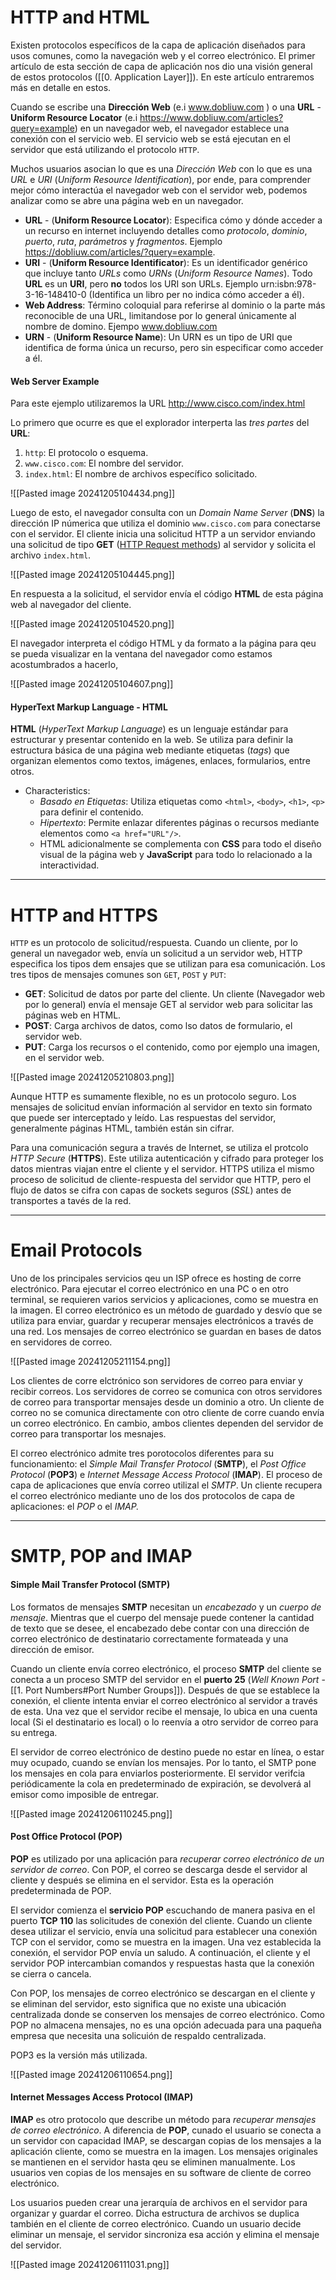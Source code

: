 # HTTP and HTML 

Existen protocolos específicos de la capa de aplicación diseñados para usos comunes, como la navegación web y el correo electrónico. El primer artículo de esta sección de capa de aplicación nos dio una visión general de estos protocolos ([[0. Application Layer]]). En este artículo entraremos más en detalle en estos.

Cuando se escribe una **Dirección Web** (e.i  www.dobliuw.com ) o una **URL** - **Uniform Resource Locator** (e.i https://www.dobliuw.com/articles?query=example) en un navegador web, el navegador establece una conexión con el servicio web. El servicio web se está ejecutan en el servidor que está utilizando el protocolo `HTTP`.

Muchos usuarios asocian lo que es una *Dirección Web* con lo que es una *URL* e *URI* (*Uniform Resource Identification*), por ende, para comprender mejor cómo interactúa el navegador web con el servidor web, podemos analizar como se abre una página web en un navegador.

- **URL** - (**Uniform Resource Locator**): Especifica cómo y dónde acceder a un recurso en internet incluyendo detalles como *protocolo*, *dominio*, *puerto*, *ruta*, *parámetros* y *fragmentos*. Ejemplo https://dobliuw.com/articles/?query=example. 
- **URI** - (**Uniform Resource Identificator**): Es un identificador genérico que incluye tanto *URLs* como *URNs* (*Uniform Resource Names*). Todo **URL** es un **URI**, pero **no** todos los URI son URLs. Ejemplo urn:isbn:978-3-16-148410-0 (Identifica un libro per no indica cómo acceder a él).
- **Web Address**: Término coloquial para referirse al dominio o la parte más reconocible de una URL, limitandose por lo general únicamente al nombre de domino. Ejempo www.dobliuw.com
- **URN** - (**Uniform Resource Name**): Un URN es un tipo de URI que identifica de forma única un recurso, pero sin especificar como acceder a él.
#### Web Server Example

Para este ejemplo utilizaremos la URL http://www.cisco.com/index.html

Lo primero que ocurre es que el explorador interperta las *tres partes* del **URL**: 

1. `http`: El protocolo o esquema.
2. `www.cisco.com`: El nombre del servidor.
3. `index.html`: El nombre de archivos específico solicitado.

![[Pasted image 20241205104434.png]]

Luego de esto, el navegador consulta con un *Domain Name Server* (**DNS**) la dirección IP númerica que utiliza el dominio `www.cisco.com` para conectarse con el servidor. El cliente inicia una solicitud HTTP a un servidor enviando una solicitud de tipo **GET** ([HTTP Request methods](https://developer.mozilla.org/en-US/docs/Web/HTTP/Methods)) al servidor y solicita el archivo `index.html`.

![[Pasted image 20241205104445.png]]

En respuesta a la solicitud, el servidor envía el código **HTML** de esta página web al navegador del cliente.

![[Pasted image 20241205104520.png]]

El navegador interpreta el código HTML y da formato a la página para qeu se pueda visualizar en la ventana del navegador como estamos acostumbrados a hacerlo,

![[Pasted image 20241205104607.png]]
#### HyperText Markup Language - HTML

**HTML** (*HyperText Markup Language*) es un lenguaje estándar para estructurar y presentar contenido en la web. Se utiliza para definir la estructura básica de una página web mediante etiquetas (*tags*) que organizan elementos como textos, imágenes, enlaces, formularios, entre otros.

- Characteristics:
	- *Basado en Etiquetas*: Utiliza etiquetas como `<html>`, `<body>`, `<h1>`, `<p>` para definir el contenido.
	- *Hipertexto*: Permite enlazar diferentes páginas o recursos mediante elementos como `<a href="URL"/>`. 
	- HTML adicionalmente se complementa con **CSS** para todo el diseño visual de la página web y **JavaScript** para todo lo relacionado a la interactividad.

---
# HTTP and HTTPS

`HTTP` es un protocolo de solicitud/respuesta. Cuando un cliente, por lo general un navegador web, envía un solicitud a un servidor web, HTTP especifica los tipos dem ensajes que se utilizan para esa comunicación. Los tres tipos de mensajes comunes son `GET`, `POST` y `PUT`:

- **GET**: Solicitud de datos por parte del cliente. Un cliente (Navegador web por lo general) envía el mensaje GET al servidor web para solicitar las páginas web en HTML.
- **POST**: Carga archivos de datos, como lso datos de formulario, el servidor web.
- **PUT**: Carga los recursos o el contenido, como por ejemplo una imagen, en el servidor web.

![[Pasted image 20241205210803.png]]

Aunque HTTP es sumamente flexible, no es un protocolo seguro. Los mensajes de solicitud envían información al servidor en texto sin formato que puede ser interceptado y leído. Las respuestas del servidor, generalmente páginas HTML, también están sin cifrar.

Para una comunicación segura a través de Internet, se utiliza el protcolo *HTTP Secure* (**HTTPS**). Este utiliza autenticación y cifrado para proteger los datos mientras viajan entre el cliente y el servidor. HTTPS utiliza el mismo proceso de solicitud de cliente-respuesta del servidor que HTTP, pero el flujo de datos se cifra con capas de sockets seguros (*SSL*) antes de transportes a tavés de la red.

---
# Email Protocols

Uno de los principales servicios qeu un ISP ofrece es hosting de corre electrónico. Para ejecutar el correo electrónico en una PC o en otro terminal, se requieren varios servicios y aplicaciones, como se muestra en la imagen. El correo electrónico es un método de guardado y desvío que se utiliza para enviar, guardar y recuperar mensajes electrónicos a través de una red. Los mensajes de correo electrónico se guardan en bases de datos en servidores de correo.

![[Pasted image 20241205211154.png]]

Los clientes de corre elctrónico son servidores de correo para enviar y recibir correos. Los servidores de correo se comunica con otros servidores de correo para transportar mensajes desde un dominio a otro. Un cliente de correo no se comunica directamente con otro cliente de corre cuando envía un correo electrónico. En cambio, ambos clientes dependen del servidor de correo para transportar los mesnajes.

El correo electrónico admite tres porotocolos diferentes para su funcionamiento: el *Simple Mail Transfer Protocol* (**SMTP**), el *Post Office Protocol* (**POP3**) e *Internet Message Access Protocol* (**IMAP**). El proceso de capa de aplicaciones que envía correo utilizal el *SMTP*. Un cliente recupera el correo electrónico mediante uno de los dos protocolos de capa de aplicaciones: el *POP* o el *IMAP.*

----
# SMTP, POP and IMAP

#### Simple Mail Transfer Protocol (SMTP)

Los formatos de mensajes **SMTP** necesitan un *encabezado* y un *cuerpo de mensaje*. Mientras que el cuerpo del mensaje puede contener la cantidad de texto que se desee, el encabezado debe contar con una dirección de correo electrónico de destinatario correctamente formateada y una dirección de emisor.

Cuando un cliente envía correo electrónico, el proceso **SMTP** del cliente se conecta a un proceso SMTP del servidor en el **puerto 25** (*Well Known Port* - [[1. Port Numbers#Port Number Groups]]). Después de que se establece la conexión, el cliente intenta enviar el correo electrónico al servidor a través de esta. Una vez que el servidor recibe el mensaje, lo ubica en una cuenta local (Si el destinatario es local) o lo reenvía a otro servidor de correo para su entrega. 

El servidor de correo electrónico de destino puede no estar en línea, o estar muy ocupado, cuando se envían los mensajes. Por lo tanto, el SMTP pone los mensajes en cola para enviarlos posteriormente. El servidor verifcia periódicamente la cola en predeterminado de expiración, se devolverá al emisor como imposible de entregar.

![[Pasted image 20241206110245.png]]
#### Post Office Protocol (POP)

**POP** es utilizado por una aplicación para *recuperar correo electrónico de un servidor de correo*. Con POP, el correo se descarga desde el servidor al cliente y después se elimina en el servidor. Esta es la operación predeterminada de POP.

El servidor comienza el **servicio POP** escuchando de manera pasiva en el puerto **TCP 110** las solicitudes de conexión del cliente. Cuando un cliente desea utilizar el servicio, envía una solicitud para establecer una conexión TCP con el servidor, como se muestra en la imagen. Una vez establecida la conexión, el servidor POP envía un saludo. A continuación, el cliente y el servidor POP intercambian comandos y respuestas hasta que la conexión se cierra o cancela.

Con POP, los mensajes de correo electrónico se descargan en el cliente y se eliminan del servidor, esto significa que no existe una ubicación centralizada donde se conserven los mensajes de correo electrónico. Como POP no almacena mensajes, no es una opción adecuada para una paqueña empresa que necesita una solicuión de respaldo centralizada.

POP3 es la versión más utilizada.

![[Pasted image 20241206110654.png]]
#### Internet Messages Access Protocol (IMAP)

**IMAP** es otro protocolo que describe un método para *recuperar mensajes de correo electrónico*. A diferencia de **POP**, cunado el usuario se conecta a un servidor con capacidad IMAP, se descargan copias de los mensajes a la aplicación cliente, como se muestra en la imagen. Los mensajes originales se mantienen en el servidor hasta qeu se eliminen manualmente. Los usuarios ven copias de los mensajes en su software de cliente de correo electrónico.

Los usuarios pueden crear una jerarquía de archivos en el servidor para organizar y guardar el correo. Dicha estructura de archivos se duplica también en el cliente de correo electrónico. Cuando un usuario decide eliminar un mensaje, el servidor sincroniza esa acción y elimina el mensaje del servidor.

![[Pasted image 20241206111031.png]]